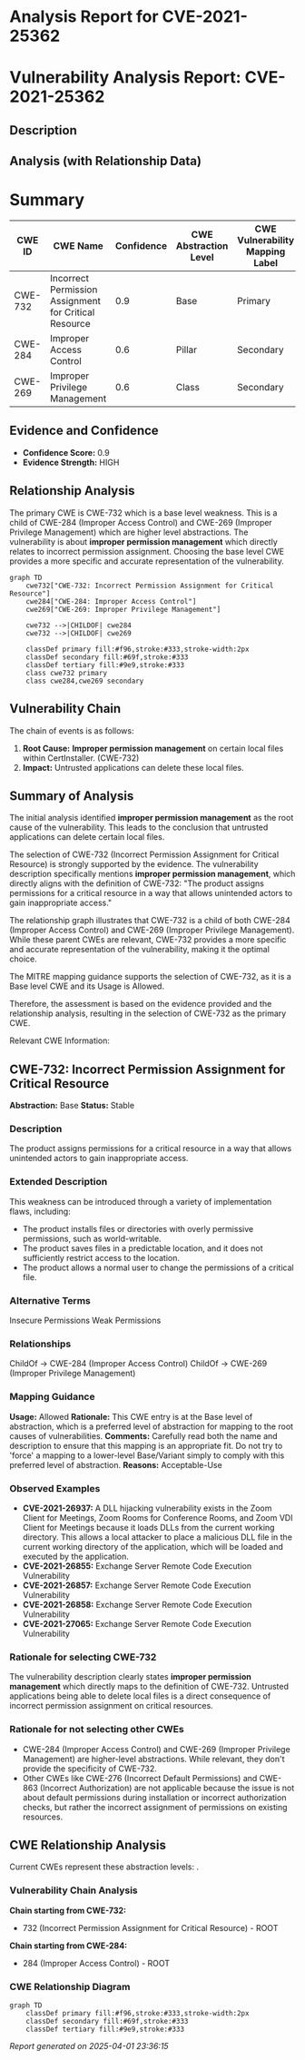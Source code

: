 # Analysis Report for CVE-2021-25362

# Vulnerability Analysis Report: CVE-2021-25362

## Description



## Analysis (with Relationship Data)

# Summary
| CWE ID | CWE Name | Confidence | CWE Abstraction Level | CWE Vulnerability Mapping Label | CWE-Vulnerability Mapping Notes |
|---|---|---|---|---|---|
| CWE-732 | Incorrect Permission Assignment for Critical Resource | 0.9 | Base | Primary | Allowed |
| CWE-284 | Improper Access Control | 0.6 | Pillar | Secondary | Discouraged |
| CWE-269 | Improper Privilege Management | 0.6 | Class | Secondary | Discouraged |

## Evidence and Confidence

*   **Confidence Score:** 0.9
*   **Evidence Strength:** HIGH

## Relationship Analysis
The primary CWE is CWE-732 which is a base level weakness. This is a child of CWE-284 (Improper Access Control) and CWE-269 (Improper Privilege Management) which are higher level abstractions. The vulnerability is about **improper permission management** which directly relates to incorrect permission assignment. Choosing the base level CWE provides a more specific and accurate representation of the vulnerability.

```mermaid
graph TD
    cwe732["CWE-732: Incorrect Permission Assignment for Critical Resource"]
    cwe284["CWE-284: Improper Access Control"]
    cwe269["CWE-269: Improper Privilege Management"]
    
    cwe732 -->|CHILDOF| cwe284
    cwe732 -->|CHILDOF| cwe269
    
    classDef primary fill:#f96,stroke:#333,stroke-width:2px
    classDef secondary fill:#69f,stroke:#333
    classDef tertiary fill:#9e9,stroke:#333
    class cwe732 primary
    class cwe284,cwe269 secondary
```

## Vulnerability Chain
The chain of events is as follows:
1.  **Root Cause:** **Improper permission management** on certain local files within CertInstaller. (CWE-732)
2.  **Impact:** Untrusted applications can delete these local files.

## Summary of Analysis
The initial analysis identified **improper permission management** as the root cause of the vulnerability. This leads to the conclusion that untrusted applications can delete certain local files.

The selection of CWE-732 (Incorrect Permission Assignment for Critical Resource) is strongly supported by the evidence. The vulnerability description specifically mentions **improper permission management**, which directly aligns with the definition of CWE-732: "The product assigns permissions for a critical resource in a way that allows unintended actors to gain inappropriate access."

The relationship graph illustrates that CWE-732 is a child of both CWE-284 (Improper Access Control) and CWE-269 (Improper Privilege Management). While these parent CWEs are relevant, CWE-732 provides a more specific and accurate representation of the vulnerability, making it the optimal choice.

The MITRE mapping guidance supports the selection of CWE-732, as it is a Base level CWE and its Usage is Allowed.

Therefore, the assessment is based on the evidence provided and the relationship analysis, resulting in the selection of CWE-732 as the primary CWE.

Relevant CWE Information:

## CWE-732: Incorrect Permission Assignment for Critical Resource
**Abstraction:** Base
**Status:** Stable

### Description
The product assigns permissions for a critical resource in a way that allows unintended actors to gain inappropriate access.

### Extended Description
This weakness can be introduced through a variety of implementation flaws, including:
* The product installs files or directories with overly permissive permissions, such as world-writable.
* The product saves files in a predictable location, and it does not sufficiently restrict access to the location.
* The product allows a normal user to change the permissions of a critical file.

### Alternative Terms
Insecure Permissions
Weak Permissions

### Relationships
ChildOf -> CWE-284 (Improper Access Control)
ChildOf -> CWE-269 (Improper Privilege Management)

### Mapping Guidance
**Usage:** Allowed
**Rationale:** This CWE entry is at the Base level of abstraction, which is a preferred level of abstraction for mapping to the root causes of vulnerabilities.
**Comments:** Carefully read both the name and description to ensure that this mapping is an appropriate fit. Do not try to 'force' a mapping to a lower-level Base/Variant simply to comply with this preferred level of abstraction.
**Reasons:**
Acceptable-Use

### Observed Examples
- **CVE-2021-26937:** A DLL hijacking vulnerability exists in the Zoom Client for Meetings, Zoom Rooms for Conference Rooms, and Zoom VDI Client for Meetings because it loads DLLs from the current working directory. This allows a local attacker to place a malicious DLL file in the current working directory of the application, which will be loaded and executed by the application.
- **CVE-2021-26855:** Exchange Server Remote Code Execution Vulnerability
- **CVE-2021-26857:** Exchange Server Remote Code Execution Vulnerability
- **CVE-2021-26858:** Exchange Server Remote Code Execution Vulnerability
- **CVE-2021-27065:** Exchange Server Remote Code Execution Vulnerability

### Rationale for selecting CWE-732
The vulnerability description clearly states **improper permission management** which directly maps to the definition of CWE-732. Untrusted applications being able to delete local files is a direct consequence of incorrect permission assignment on critical resources.

### Rationale for not selecting other CWEs
- CWE-284 (Improper Access Control) and CWE-269 (Improper Privilege Management) are higher-level abstractions. While relevant, they don't provide the specificity of CWE-732.
- Other CWEs like CWE-276 (Incorrect Default Permissions) and CWE-863 (Incorrect Authorization) are not applicable because the issue is not about default permissions during installation or incorrect authorization checks, but rather the incorrect assignment of permissions on existing resources.


## CWE Relationship Analysis

Current CWEs represent these abstraction levels: .


### Vulnerability Chain Analysis

**Chain starting from CWE-732:**
- 732 (Incorrect Permission Assignment for Critical Resource) - ROOT


**Chain starting from CWE-284:**
- 284 (Improper Access Control) - ROOT



### CWE Relationship Diagram

```mermaid
graph TD
    classDef primary fill:#f96,stroke:#333,stroke-width:2px
    classDef secondary fill:#69f,stroke:#333
    classDef tertiary fill:#9e9,stroke:#333
```



*Report generated on 2025-04-01 23:36:15*
